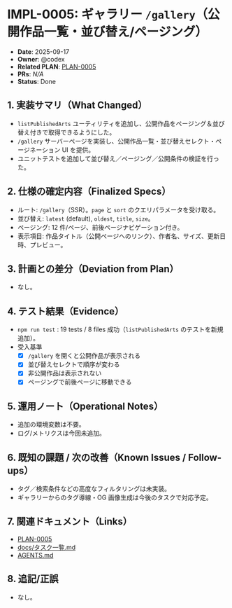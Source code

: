 # IMPL-0005: ギャラリー `/gallery`（公開作品一覧・並び替え/ページング）

- **Date**: 2025-09-17
- **Owner**: @codex
- **Related PLAN**: [PLAN-0005](../plans/PLAN-0005-gallery-page.md)
- **PRs**: _N/A_
- **Status**: Done

## 1. 実装サマリ（What Changed）

- `listPublishedArts` ユーティリティを追加し、公開作品をページング＆並び替え付きで取得できるようにした。
- `/gallery` サーバーページを実装し、公開作品一覧・並び替えセレクト・ページネーション UI を提供。
- ユニットテストを追加して並び替え／ページング／公開条件の検証を行った。

## 2. 仕様の確定内容（Finalized Specs）

- ルート: `/gallery`（SSR）。`page` と `sort` のクエリパラメータを受け取る。
- 並び替え: `latest` (default), `oldest`, `title`, `size`。
- ページング: 12 件/ページ、前後ページナビゲーション付き。
- 表示項目: 作品タイトル（公開ページへのリンク）、作者名、サイズ、更新日時、プレビュー。

## 3. 計画との差分（Deviation from Plan）

- なし。

## 4. テスト結果（Evidence）

- `npm run test` : 19 tests / 8 files 成功（`listPublishedArts` のテストを新規追加）。
- 受入基準
  - [x] `/gallery` を開くと公開作品が表示される
  - [x] 並び替えセレクトで順序が変わる
  - [x] 非公開作品は表示されない
  - [x] ページングで前後ページに移動できる

## 5. 運用ノート（Operational Notes）

- 追加の環境変数は不要。
- ログ/メトリクスは今回未追加。

## 6. 既知の課題 / 次の改善（Known Issues / Follow-ups）

- タグ／検索条件などの高度なフィルタリングは未実装。
- ギャラリーからのタグ導線・OG 画像生成は今後のタスクで対応予定。

## 7. 関連ドキュメント（Links）

- [PLAN-0005](../plans/PLAN-0005-gallery-page.md)
- [docs/タスク一覧.md](../タスク一覧.md)
- [AGENTS.md](../../AGENTS.md)

## 8. 追記/正誤

- なし。
